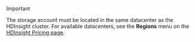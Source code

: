 
> [!IMPORTANT]
> The storage account must be located in the same datacenter as the HDInsight cluster. For available datacenters, see the **Regions** menu on the [HDInsight Pricing page](/pricing/details/hdinsight/).
> 
> 
